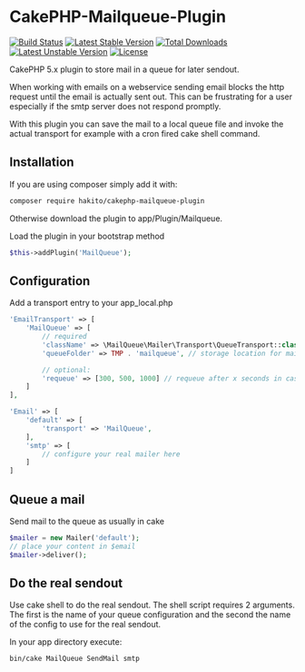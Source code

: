 
CakePHP-Mailqueue-Plugin
========================

[![Build Status](https://app.travis-ci.com/hakito/CakePHP-Mailqueue-Plugin.svg?branch=master)](https://app.travis-ci.com/hakito/CakePHP-Mailqueue-Plugin)
[![Latest Stable Version](https://poser.pugx.org/hakito/cakephp-mailqueue-plugin/v/stable.svg)](https://packagist.org/packages/hakito/cakephp-mailqueue-plugin) [![Total Downloads](https://poser.pugx.org/hakito/cakephp-mailqueue-plugin/downloads.svg)](https://packagist.org/packages/hakito/cakephp-mailqueue-plugin) [![Latest Unstable Version](https://poser.pugx.org/hakito/cakephp-mailqueue-plugin/v/unstable.svg)](https://packagist.org/packages/hakito/cakephp-mailqueue-plugin) [![License](https://poser.pugx.org/hakito/cakephp-mailqueue-plugin/license.svg)](https://packagist.org/packages/hakito/cakephp-mailqueue-plugin)

CakePHP 5.x plugin to store mail in a queue for later sendout.

When working with emails on a webservice sending email blocks the http request until the email is actually sent out. This can be frustrating for a user especially if the smtp server does not respond promptly.

With this plugin you can save the mail to a local queue file and invoke the actual transport for example with a cron fired cake shell command.

Installation
-------------

If you are using composer simply add it with:

```bash
composer require hakito/cakephp-mailqueue-plugin
```

Otherwise download the plugin to app/Plugin/Mailqueue.

Load the plugin in your bootstrap method

```php
$this->addPlugin('MailQueue');
```

Configuration
-------------

Add a transport entry to your app_local.php

```php
'EmailTransport' => [
    'MailQueue' => [
        // required
        'className' => \MailQueue\Mailer\Transport\QueueTransport::class,
        'queueFolder' => TMP . 'mailqueue', // storage location for mailqueue

        // optional:
        'requeue' => [300, 500, 1000] // requeue after x seconds in case of an error
    ]
],

'Email' => [
    'default' => [
        'transport' => 'MailQueue',
    ],
    'smtp' => [
        // configure your real mailer here
    ]
]
```

Queue a mail
------------

Send mail to the queue as usually in cake

```php
$mailer = new Mailer('default');
// place your content in $email
$mailer->deliver();
```

Do the real sendout
-------------------

Use cake shell to do the real sendout. The shell script requires 2 arguments. The first is the name of your queue configuration and the second the name of the config to use for the real sendout.

In your app directory execute:

```sh
bin/cake MailQueue SendMail smtp
```
